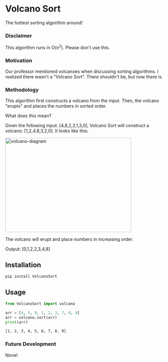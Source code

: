 # Volcano Sort
The hottest sorting algorithm around!

### Disclaimer
This algorithm runs in O(n<sup>2</sup>). Please don't use this.

### Motivation
Our professor mentioned volcanoes when discussing sorting algorithms. I realized there wasn't a "Volcano Sort". There shouldn't be, but now there is.

### Methodology
This algorithm first constructs a volcano from the input. Then, the volcano "erupts" and places the numbers in sorted order. 

What does this mean?

Given the following input: [4,8,2,2,1,3,0], Volcano Sort will construct a volcano: [1,2,4,8,3,2,0]. It looks like this:

<img src="https://i.ibb.co/Kjp4ZwT/volcano-diagram.jpg" alt="volcano-diagram" width="400" height="300" border="0">

The volcano will erupt and place numbers in increasing order. 

Output: [0,1,2,2,3,4,8]

## Installation
```bash
pip install VolcanoSort
```

## Usage
```python
from VolcanoSort import volcano

arr = [4, 5, 8, 1, 2, 3, 7, 6, 9]
arr = volcano.sort(arr)
print(arr)
```
```bash
[1, 2, 3, 4, 5, 6, 7, 8, 9]
```


### Future Development
None!
